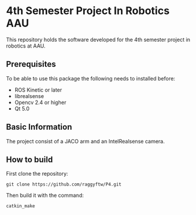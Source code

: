 4th Semester Project In Robotics AAU
====================================

This repository holds the software developed for the 4th semester project in robotics at AAU.

Prerequisites
-------------
To be able to use this package the following needs to installed before:
* ROS Kinetic or later
* librealsense
* Opencv 2.4 or higher
* Qt 5.0

Basic Information
------------
The project consist of a JACO arm and an IntelRealsense camera.

How to build
------------
First clone the repository:
```
git clone https://github.com/raggyftw/P4.git
```

Then build it with the command:
```
catkin_make
```

